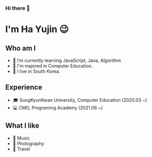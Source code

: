 ### Hi there 👋 
# I'm Ha Yujin 😉

## Who am I
- 🌱 I’m currently learning JavaScript, Java, Algorithm
- 🏅 I'm majored in Computer Education.
- 🏡 I live in South Korea.

## Experience
- 🎓 SungKyunKwan University, Computer Education (2020.03 ~)
- 💻 CMD, Programing Academy (2021.06 ~)

## What I like
- 🎵 Music
- 📸 Photography
- 🛫 Travel

<!--
**haujinnn/haujinnn** is a ✨ _special_ ✨ repository because its `README.md` (this file) appears on your GitHub profile.

Here are some ideas to get you started:

- 🔭 I’m currently working on ...
- 🌱 I’m currently learning ...
- 👯 I’m looking to collaborate on ...
- 🤔 I’m looking for help with ...
- 💬 Ask me about ...
- 📫 How to reach me: ...
- 😄 Pronouns: ...
- ⚡ Fun fact: ...
-->

